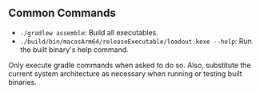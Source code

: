 ## Common Commands
- `./gradlew assemble`: Build all executables.
- `./build/bin/macosArm64/releaseExecutable/loadout.kexe --help`: Run the built binary's help command.

Only execute gradle commands when asked to do so. Also, substitute the current system architecture as necessary when running or testing built binaries.
